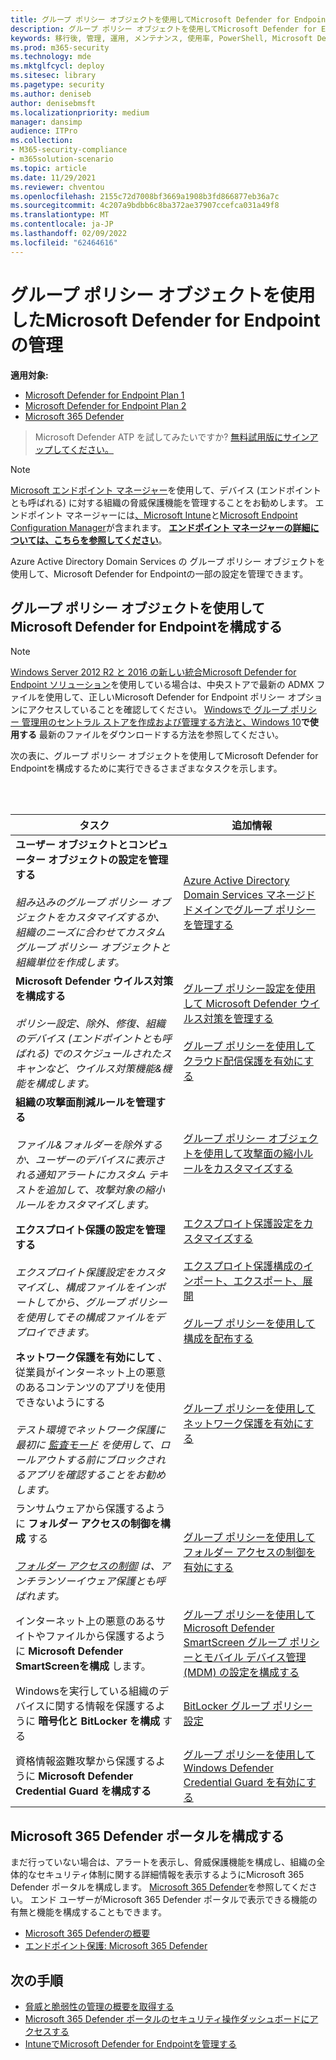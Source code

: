 ```yaml
---
title: グループ ポリシー オブジェクトを使用してMicrosoft Defender for Endpointを管理する
description: グループ ポリシー オブジェクトを使用してMicrosoft Defender for Endpointを管理する方法について説明します
keywords: 移行後, 管理, 運用, メンテナンス, 使用率, PowerShell, Microsoft Defender for Endpoint, edr
ms.prod: m365-security
ms.technology: mde
ms.mktglfcycl: deploy
ms.sitesec: library
ms.pagetype: security
ms.author: deniseb
author: denisebmsft
ms.localizationpriority: medium
manager: dansimp
audience: ITPro
ms.collection:
- M365-security-compliance
- m365solution-scenario
ms.topic: article
ms.date: 11/29/2021
ms.reviewer: chventou
ms.openlocfilehash: 2155c72d7008bf3669a1908b3fd866877eb36a7c
ms.sourcegitcommit: 4c207a9bdbb6c8ba372ae37907ccefca031a49f8
ms.translationtype: MT
ms.contentlocale: ja-JP
ms.lasthandoff: 02/09/2022
ms.locfileid: "62464616"
---
```

# <a name="manage-microsoft-defender-for-endpoint-with-group-policy-objects"></a>グループ ポリシー オブジェクトを使用したMicrosoft Defender for Endpointの管理

**適用対象:**
- [Microsoft Defender for Endpoint Plan 1](https://go.microsoft.com/fwlink/?linkid=2154037)
- [Microsoft Defender for Endpoint Plan 2](https://go.microsoft.com/fwlink/?linkid=2154037)
- [Microsoft 365 Defender](https://go.microsoft.com/fwlink/?linkid=2118804)

> Microsoft Defender ATP を試してみたいですか? [無料試用版にサインアップしてください。](https://signup.microsoft.com/create-account/signup?products=7f379fee-c4f9-4278-b0a1-e4c8c2fcdf7e&ru=https://aka.ms/MDEp2OpenTrial?ocid=docs-wdatp-exposedapis-abovefoldlink)

> [!NOTE]
> [Microsoft エンドポイント マネージャー](/mem)を使用して、デバイス (エンドポイントとも呼ばれる) に対する組織の脅威保護機能を管理することをお勧めします。 エンドポイント マネージャーには[、Microsoft Intune](/mem/intune/fundamentals/what-is-intune)と[Microsoft Endpoint Configuration Manager](/mem/configmgr/core/understand/introduction)が含まれます。 **[エンドポイント マネージャーの詳細については、こちらを参照してください](/mem/endpoint-manager-overview)**。

Azure Active Directory Domain Services の グループ ポリシー オブジェクトを使用して、Microsoft Defender for Endpointの一部の設定を管理できます。

## <a name="configure-microsoft-defender-for-endpoint-with-group-policy-objects"></a>グループ ポリシー オブジェクトを使用してMicrosoft Defender for Endpointを構成する

> [!NOTE]
> [Windows Server 2012 R2 と 2016 の新しい統合Microsoft Defender for Endpoint ソリューション](/microsoft-365/security/defender-endpoint/configure-server-endpoints#new-functionality-in-the-modern-unified-solution-for-windows-server-2012-r2-and-2016-preview)を使用している場合は、中央ストアで最新の ADMX ファイルを使用して、正しいMicrosoft Defender for Endpoint ポリシー オプションにアクセスしていることを確認してください。 [Windowsで グループ ポリシー 管理用のセントラル ストアを作成および管理する方法と、Windows 10](/troubleshoot/windows-client/group-policy/create-and-manage-central-store)**で使用する** 最新のファイルをダウンロードする方法を参照してください。 

次の表に、グループ ポリシー オブジェクトを使用してMicrosoft Defender for Endpointを構成するために実行できるさまざまなタスクを示します。

<br/><br/>

|タスク|追加情報|
|---|---|
|**ユーザー オブジェクトとコンピューター オブジェクトの設定を管理する** <br/><br/> *組み込みのグループ ポリシー オブジェクトをカスタマイズするか、組織のニーズに合わせてカスタム グループ ポリシー オブジェクトと組織単位を作成します。*|[Azure Active Directory Domain Services マネージド ドメインでグループ ポリシーを管理する](/azure/active-directory-domain-services/manage-group-policy)|
|**Microsoft Defender ウイルス対策を構成する** <br/><br/> *ポリシー設定、除外、修復、組織のデバイス (エンドポイントとも呼ばれる) でのスケジュールされたスキャンなど、ウイルス対策機能&機能を構成します。*|[グループ ポリシー設定を使用して Microsoft Defender ウイルス対策を管理する](/windows/security/threat-protection/microsoft-defender-antivirus/use-group-policy-microsoft-defender-antivirus) <br/><br/> [グループ ポリシーを使用してクラウド配信保護を有効にする](/windows/security/threat-protection/microsoft-defender-antivirus/enable-cloud-protection-microsoft-defender-antivirus#use-group-policy-to-enable-cloud-delivered-protection)|
|**組織の攻撃面削減ルールを管理する** <br/><br/> *ファイル&フォルダーを除外するか、ユーザーのデバイスに表示される通知アラートにカスタム テキストを追加して、攻撃対象の縮小ルールをカスタマイズします。*|[グループ ポリシー オブジェクトを使用して攻撃面の縮小ルールをカスタマイズする](/microsoft-365/security/defender-endpoint/customize-attack-surface-reduction#use-group-policy-to-exclude-files-and-folders)|
|**エクスプロイト保護の設定を管理する** <br/><br/> *エクスプロイト保護設定をカスタマイズし、構成ファイルをインポートしてから、グループ ポリシーを使用してその構成ファイルをデプロイできます。*|[エクスプロイト保護設定をカスタマイズする](/microsoft-365/security/defender-endpoint/customize-exploit-protection) <br/><br/> [エクスプロイト保護構成のインポート、エクスポート、展開](/microsoft-365/security/defender-endpoint/import-export-exploit-protection-emet-xml) <br/><br/> [グループ ポリシーを使用して構成を配布する](/microsoft-365/security/defender-endpoint/import-export-exploit-protection-emet-xml#use-group-policy-to-distribute-the-configuration)|
|**ネットワーク保護を有効にして** 、従業員がインターネット上の悪意のあるコンテンツのアプリを使用できないようにする <br/><br/> *テスト環境でネットワーク保護に最初に [監査モード](/microsoft-365/security/defender-endpoint/evaluate-network-protection) を使用して、ロールアウトする前にブロックされるアプリを確認することをお勧めします。*|[グループ ポリシーを使用してネットワーク保護を有効にする](/microsoft-365/security/defender-endpoint/enable-network-protection#group-policy)|
|ランサムウェアから保護するように **フォルダー アクセスの制御を構成** する <br/><br/> *[フォルダー アクセスの制御](/microsoft-365/security/defender-endpoint/controlled-folders) は、アンチランソーイウェア保護とも呼ばれます。*|[グループ ポリシーを使用してフォルダー アクセスの制御を有効にする](/microsoft-365/security/defender-endpoint/enable-controlled-folders#group-policy)|
|インターネット上の悪意のあるサイトやファイルから保護するように **Microsoft Defender SmartScreenを構成** します。|[グループ ポリシーを使用してMicrosoft Defender SmartScreen グループ ポリシーとモバイル デバイス管理 (MDM) の設定を構成する](/windows/security/threat-protection/microsoft-defender-smartscreen/microsoft-defender-smartscreen-available-settings#group-policy-settings)|
|Windowsを実行している組織のデバイスに関する情報を保護するように **暗号化と BitLocker を構成** する|[BitLocker グループ ポリシー設定](/windows/security/information-protection/bitlocker/bitlocker-group-policy-settings)|
|資格情報盗難攻撃から保護するように **Microsoft Defender Credential Guard を構成する**|[グループ ポリシーを使用してWindows Defender Credential Guard を有効にする](/windows/security/identity-protection/credential-guard/credential-guard-manage#enable-windows-defender-credential-guard-by-using-group-policy)|

## <a name="configure-your-microsoft-365-defender-portal"></a>Microsoft 365 Defender ポータルを構成する

まだ行っていない場合は、アラートを表示し、脅威保護機能を構成し、組織の全体的なセキュリティ体制に関する詳細情報を表示するようにMicrosoft 365 Defender ポータルを構成します。 [Microsoft 365 Defender](/microsoft-365/security/defender/microsoft-365-defender)を参照してください。 エンド ユーザーがMicrosoft 365 Defender ポータルで表示できる機能の有無と機能を構成することもできます。

- [Microsoft 365 Defenderの概要](/microsoft-365/security/defender-endpoint/use)
- [エンドポイント保護: Microsoft 365 Defender](/mem/intune/protect/endpoint-protection-windows-10#microsoft-defender-security-center)

## <a name="next-steps"></a>次の手順

- [脅威と脆弱性の管理の概要を取得する](/microsoft-365/security/defender-endpoint/next-gen-threat-and-vuln-mgt)
- [Microsoft 365 Defender ポータルのセキュリティ操作ダッシュボードにアクセスする](/microsoft-365/security/defender-endpoint/security-operations-dashboard)
- [IntuneでMicrosoft Defender for Endpointを管理する](manage-mde-post-migration-intune.md)
